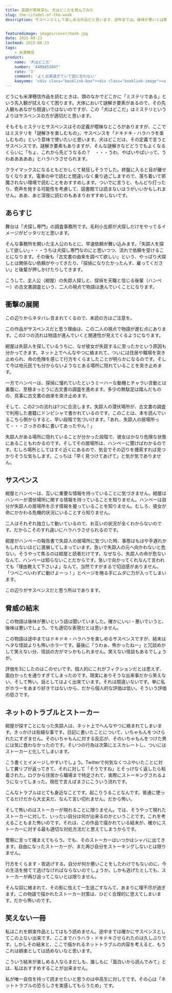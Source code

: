 ```yaml
---
title: 英題が意味深な、犬はどこだを読んでみた
slug: the-citadel-of-the-weak
description: サスペンスとして楽しめる作品だと思います、途中までは。後味が悪いとは聞いていましたが、というよりは「笑えない怖さ」が味わえる作品だと思います。話としてよく出来過ぎていて、逆に笑えないと私は思いました。中高生に教訓として読んでもらいたい。


featuredimage: images/cover/book.jpg
date: 2015-08-23
lastmod: 2015-08-23
tags: 
    - 米澤穂信
product:
    name: '犬はどこだ'
    number: '4488451047'
    rate: '3'
    comment: 'よく出来過ぎていて逆に合わない'
    kaeyome: '<div class="booklink-box"><div class="booklink-image"><a href="http://www.amazon.co.jp/exec/obidos/asin/4488451047/illusionspace-22/" target="_blank" ><img src="http://ecx.images-amazon.com/images/I/51wRDHvge-L._SL160_.jpg" style="border: none;" /></a></div><div class="booklink-info"><div class="booklink-name"><a href="http://www.amazon.co.jp/exec/obidos/asin/4488451047/illusionspace-22/" target="_blank" >犬はどこだ (創元推理文庫)</a><div class="booklink-powered-date">posted with <a href="http://yomereba.com" rel="nofollow" target="_blank">ヨメレバ</a></div></div><div class="booklink-detail">米澤 穂信 東京創元社 2008-02    </div><div class="booklink-link2"><div class="shoplinkamazon"><a href="http://www.amazon.co.jp/exec/obidos/asin/4488451047/illusionspace-22/" target="_blank" >Amazon</a></div><div class="shoplinkkindle"><a href="http://www.amazon.co.jp/exec/obidos/ASIN/B00BUNB1RM/illusionspace-22/" target="_blank" >Kindle</a></div><div class="shoplinkrakuten"><a href="http://hb.afl.rakuten.co.jp/hgc/11acbc01.369b1bf6.11acbc02.cabf9fe9/?pc=http%3A%2F%2Fbooks.rakuten.co.jp%2Frb%2F5468565%2F%3Fscid%3Daf_ich_link_urltxt%26m%3Dhttp%3A%2F%2Fm.rakuten.co.jp%2Fev%2Fbook%2F" target="_blank" >楽天ブックス</a></div>                  	  <div class="shoplinkkino"><a href="http://ck.jp.ap.valuecommerce.com/servlet/referral?sid=3085416&pid=882196163&vc_url=http%3A%2F%2Fwww.kinokuniya.co.jp%2Ff%2Fdsg-01-9784488451042" target="_blank" >紀伊國屋書店<img src="http://ad.jp.ap.valuecommerce.com/servlet/gifbanner?sid=3085416&pid=882196163" height="1" width="1" border="0"></a></div>	  	  	</div></div><div class="booklink-footer"></div></div>'
---
```


どうにも米澤穂信作品を読むときは、頭のなかでどこかに「ミステリである」という先入観が拭えなくて困ります。大体において謎解き要素があるので、その先入観もあながち間違いではないのですが、この「犬はどこだ」はミステリというよりはサスペンスの方が適切だと思います。

そもそもミステリとサスペンスはその定義が曖昧なところがありますが、ここではミステリを「謎解きを楽しむもの」、サスペンスを「ドキドキ・ハラハラを楽しむもの」という意味で使いたいと思います。犬はどこだは、その定義で言うとサスペンスです。謎解き要素もありますが、そんな謎解きなどどうでもよくなるくらいに「ちょ、これから先どうなるの？　・・・うわ、やばいやばいって、うわあああああ」とハラハラさせられます。

クライマックスになるともどかしくて発狂しそうでした。終盤に入ると目が離せなくなります。電車の中で読むと間違いなく乗り過ごしますので、落ち着いて邪魔されない環境で読むことをおすすめします。ついでに言うと、もんどり打ったり、奇声を発する可能性を考慮して、図書館では読まないほうがいいかもしれません。ああ、あと深夜に読むのもあまりおすすめしないです。


## あらすじ


舞台は「犬探し専門」の調査事務所です。毛利小五郎が犬探しだけをやってるイメージがピッタリだと思います。

そんな事務所を開いた主人公のもとに、早速依頼が舞い込みます。「失踪人を探して欲しい」・・・うちは犬探し専門なのにと思いつつ、流れで依頼を受けることになります。その後も「古文書の由来を調べて欲しい」という、やっぱり犬探しとは関係ない依頼がやってきたり、「探偵になりたかったんす、雇ってください」と後輩が押しかけたりしてきます。

こうして、主人公（紺屋）の失踪人探しと、探偵を天職と信じる後輩（ハンペー）の古文書調査という、二人の視点で物語は進んでいくことになります。


## 衝撃の展開


この辺りからネタバレ含まれてくるので、未読の方はご注意を。

この作品がサスペンスだと思う理由は、この二人の視点で物語が進む点にあります。この2つの流れは物語が進んでいくと関連性が見えてくるようになります。

紺屋は失踪人を探しているうちに、なぜ彼女が失踪するに至ったかという原因も分かってきます。ネット上でへんなやつに絡まれて、ついには住居や職場を突き止められ、命の危険を感じて行方をくらましたことが明らかになるのです。そして今は地元民でも分からないようなとある場所に隠れていることを突き止めます。

一方でハンペーは、探偵に憧れていたというミーハーな動機とチャラい言動とは裏腹に、至極まっとうに古文書の調査を進めます。多少の無駄足は踏んだものの、見事に古文書の由来を突き止めます。

そして、この2つの流れは1つに合流します。失踪人の潜伏場所が、古文書の調査で利用した書籍にドンピシャで書かれているのです。このことは、本を読んでいるこちら側からすると、早い段階で気づいけます。「あれ、失踪人の居場所って・・・さっきの本に書いてあったやん！」

失踪人がある場所に隠れていることが分かった段階で、彼女はかなり危険な状態にあることもわかるのです。そしてその居場所は、ハンペーに聞けばわかるのです。むしろ場所としてはすぐ近くにあるので、気合でその辺りを捜索すれば見つかりそうな気もします。こっちは「早く見つけてあげて」と気が気でありません。


## サスペンス


紺屋とハンペーは、互いに重要な情報を持っていることに気づきません。紺屋はハンペーが潜伏場所に関する情報を持っていることを知りません。ハンペーは自分が失踪人の居場所を示す情報を握っていることを知りません。むしろ、彼女が命にかかわる危機的状況にいることすら知りません。

二人はそれぞれ独立して動いているので、お互いの状況が全くわからないのです。だからこそのすれ違いにハラハラさせられるのです。

紺屋がハンペーの報告書で失踪人の居場所に気づいた時、事態はもはや手遅れかもしれないほどに進展してしまっています。急いで失踪人の元へ向かわないと危ない。そうやって焦るのは紺屋と読者だけです。なぜなら、失踪人の命が危ないなんて、ハンペーは知らないことだからです。急いで向かってくれなんて言われても「理由教えて下さいよ」なんて、当然ですがまるで切迫感がありません。「つべこべいわずに動けよーっ！」とページを捲る手にムダに力が入ってしまいます。

この辺りがサスペンスだと思う所以であります。


## 脅威の結末


この物語は後味が悪いという話は聞いていました。確かにいい・悪いでいうと、後味は悪いでしょう。でも適切な表現だとは思いません。

この物語は途中まではドキドキ・ハラハラを楽しめるサスペンスですが、結末はヘタな怪談よりも怖いホラーです。最後に「うわぁ、怖かったねー」と冗談めかして笑えない分、怪談の方がマシかもしれません。笑えない怪談もあるでしょうが。

評価を3にしたのはこのせいです。個人的にこれがフィクションだとは思えず、面白かったを通りすぎてしまったのです。現実にありそうな出来事だから笑えない、そして怖い。話としてはよく出来ています。それは間違いないです。単に私がホラーをあまり好きではないから、だから個人的な評価は低い。そういう評価の低さです。


## ネットのトラブルとストーカー


紺屋が探すことになった失踪人は、ネット上でへんなやつに絡まれてしまいます。きっかけは些細な事です。日記に書いたことについて、いちゃもんをつけられたにすぎません。そのいちゃもんに対する反応が、そのいちゃもんをつけた男には気に食わなかったのです。そいつの行為は次第にエスカレートし、ついにはストーカーと化してしまいます。

こう書くとイメージしやすいでしょう。Twitterで何気なくつぶやいたことに対して糞リプが返ってきて、それに対して「そうですね」とそっけなく返したら粘着された。ログから住居から職場まで特定されて、実際にストーキングされるようになってしまった。現在で言えばまさにこういう流れです。

こんなトラブルはとても身近なことです。起こりうることなんです。普通に使ってるだけだから大丈夫だ、なんて言い切れません。だから怖い。

そして怖いのはストーカーが現れることに限りません。では、そうやって現れたストーカーに対して、いったい自分は何が出来るのかということです。これを考えることもまた怖いのです。それは、この作品で描かれている結末が、確かにストーカーに対する最も適切な対処方法だと思えてしまうからです。

警察に言って捕まえてもらう。でも、そのストーカーはいつかはシャバに出てきます。自由になったストーカーが、また再び自分をストーキングしないとは限りません。

行方をくらます・夜逃げする。自分が何か悪いことをしたわけでもないのに、今の生活を捨てて逃げなければならないのでしょうか。しかも逃げたとしても、ストーカーが再び追ってこないとは限りません。

そんな奴に絡まれて、その影に怯えて一生過ごすなんて、あまりに理不尽が過ぎます。この物語で描かれたストーカー対策は、ひどく合理的に思えてしまいます。だから怖いのです。


## 笑えない一冊


私はこれを娯楽作品としてはもう読めません。途中までは確かにサスペンスとしてこの上ない出来です。ここまでハラハラ・ドキドキさせられたのは久しぶりです。しかしその結末と、ここで描かれるネットトラブルの内容を考えると、もうこれは娯楽としては読めないなと思います。

こういう結末が楽しめる人ならまだしも、誰しもに「面白いから読んでみて」とは、私はおすすめすることが出来ません。

私が唯一自信を持って読ませたいと思うのは中高生に対してです。その心は「ネットトラブルの恐ろしさを実感してもらうため」です。


  